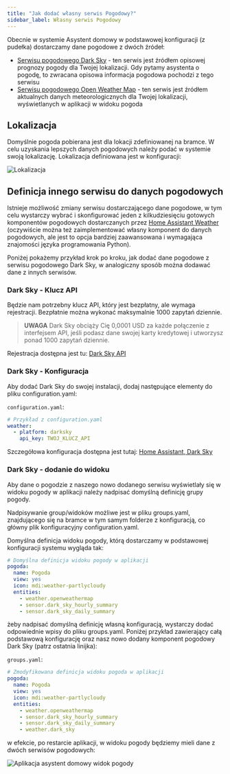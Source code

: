 ```yaml
---
title: "Jak dodać własny serwis Pogodowy?"
sidebar_label: Własny serwis Pogodowy
---
```


Obecnie w systemie Asystent domowy w podstawowej konfiguracji (z pudełka) dostarczamy dane pogodowe z dwóch źródeł:
- [Serwisu pogodowego Dark Sky](https://darksky.net/dev) - ten serwis jest źródłem opisowej prognozy pogody dla Twojej lokalizacji. Gdy pytamy asystenta o pogodę, to zwracana opisowa informacja pogodowa pochodzi z tego serwisu
- [Serwisu pogodowego Open Weather Map](https://openweathermap.org/) - ten serwis jest źródłem aktualnych danych meteorologicznych dla Twojej lokalizacji, wyświetlanych w aplikacji w widoku pogoda


## Lokalizacja

Domyślnie pogoda pobierana jest dla lokacji zdefiniowanej na bramce. W celu uzyskania lepszych danych pogodowych należy podać w systemie swoją lokalizację. Lokalizacja definiowana jest w konfiguracji:

![Lokalizacja](/AIS-docs/img/en/frontend/gps_settings.png)

## Definicja innego serwisu do danych pogodowych


Istnieje możliwość zmiany serwisu dostarczającego dane pogodowe, w tym celu wystarczy wybrać i skonfigurować jeden z kilkudziesięciu gotowych komponentów pogodowych dostarczanych przez [Home Assistant Weather](https://www.home-assistant.io/components/#weather)
(oczywiście można też zaimplementować własny komponent do danych pogodowych, ale jest to opcja bardziej zaawansowana i wymagająca znajomości języka programowania Python).

Poniżej pokażemy przykład krok po kroku, jak dodać dane pogodowe z serwisu pogodowego Dark Sky, w analogiczny sposób można dodawać dane z innych serwisów.


### Dark Sky - Klucz API

Będzie nam potrzebny klucz API, który jest bezpłatny, ale wymaga rejestracji. Bezpłatnie można wykonać maksymalnie 1000 zapytań dziennie.

> **UWAGA** Dark Sky obciąży Cię 0,0001 USD za każde połączenie z interfejsem API, jeśli podasz dane swojej karty kredytowej i utworzysz ponad 1000 zapytań dziennie.

Rejestracja dostępna jest tu: [Dark Sky API](https://darksky.net/dev)


### Dark Sky - Konfiguracja

Aby dodać Dark Sky do swojej instalacji, dodaj następujące elementy do pliku configuration.yaml:


`configuration.yaml`:

```yaml
# Przykład z configuration.yaml
weather:
  - platform: darksky
    api_key: TWOJ_KLUCZ_API
```

Szczegółowa konfiguracja dostępna jest tutaj: [Home Assistant, Dark Sky](https://www.home-assistant.io/components/weather.darksky/)


### Dark Sky - dodanie do widoku

Aby dane o pogodzie z naszego nowo dodanego serwisu wyświetlały się w widoku pogody w aplikacji należy nadpisać domyślną definicję grupy pogody.

Nadpisywanie group/widoków możliwe jest w pliku groups.yaml, znajdującego się na bramce w tym samym folderze z konfiguracją, co główny plik konfiguracyjny configuration.yaml.


Domyślna definicja widoku pogody, którą dostarczamy w podstawowej konfiguracji systemu wygląda tak:

```yaml
# Domyślna definicja widoku pogody w aplikacji
pogoda:
  name: Pogoda
  view: yes
  icon: mdi:weather-partlycloudy
  entities:
    - weather.openweathermap
    - sensor.dark_sky_hourly_summary
    - sensor.dark_sky_daily_summary
```


żeby nadpisać domyślną definicję własną konfiguracją, wystarczy dodać odpowiednie wpisy do pliku groups.yaml.
Poniżej przykład zawierający całą podstawową konfigurację oraz nasz nowo dodany komponent pogodowy Dark Sky (patrz ostatnia linijka):

`groups.yaml`:

```yaml
# Zmodyfikowana definicja widoku pogoda w aplikacji
pogoda:
  name: Pogoda
  view: yes
  icon: mdi:weather-partlycloudy
  entities:
    - weather.openweathermap
    - sensor.dark_sky_hourly_summary
    - sensor.dark_sky_daily_summary
    - weather.dark_sky
```

w efekcie, po restarcie aplikacji, w widoku pogody będziemy mieli dane z dwóch serwisów pogodowych:


![Aplikacja asystent domowy widok pogody](/AIS-docs/img/en/frontend/frontend-weather.png)
